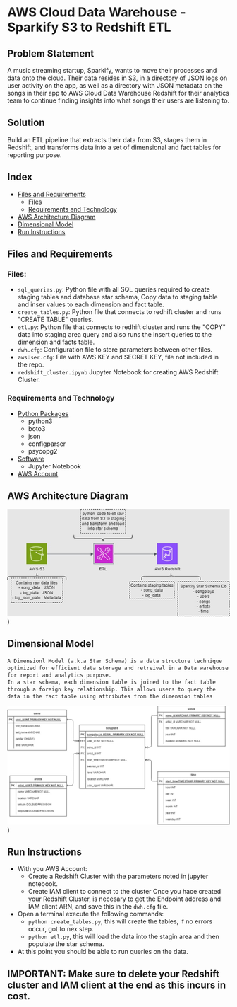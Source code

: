 # AWS Cloud Data Warehouse - Sparkify S3 to Redshift ETL

## Problem Statement
A music streaming startup, Sparkify, wants to move their processes and data onto the cloud. Their data resides in S3, in a directory of JSON logs on user activity on the app, as well as a directory with JSON metadata on the songs in their app to AWS Cloud Data Warehouse Redshift for their analytics team to continue finding insights into what songs their users are listening to.

## Solution
Build an ETL pipeline that extracts their data from S3, stages them in Redshift, and transforms data into a set of dimensional and fact tables for reporting purpose.

## Index
- [Files and Requirements](#files-and-requirements)
  * [Files](#files)
  * [Requirements and Technology](#requirements-and-technology)
- [AWS Architecture Diagram](#aws-architecture-diagram)
- [Dimensional Model](#dimensional-model)
- [Run Instructions](#run-instructions)

## Files and Requirements
### Files:
   - `sql_queries.py`: Python file with all SQL queries required to create staging tables and database star schema, Copy data to staging table and inser values to each dimension and fact table.
   - `create_tables.py`: Python file that connects to redhift cluster and runs "CREATE TABLE" queries.
   - `etl.py`: Python file that connects to redhift cluster and runs the "COPY" data into staging area query and also runs the insert queries to the dimension and facts table.
   - `dwh.cfg`: Configuration file to store parameters between other files.
   - `awsUser.cfg`: File with AWS KEY and SECRET KEY, file not included in the repo.
   - `redshift_cluster.ipynb` Jupyter Notebook for creating AWS Redshift Cluster.

### Requirements and Technology
- <u>Python Packages</u>
  * python3
  * boto3
  * json
  * configparser
  * psycopg2
- <u>Software</u>
  *  Jupyter Notebook
- <u>AWS Account</u>

## AWS Architecture Diagram
![AWS System Architecture digram](./static/aws-cdw-arch.jpg "AWS System Architecture"))

## Dimensional Model    
    A Dimensionl Model (a.k.a Star Schema) is a data structure technique optimized for efficient data storage and retreival in a Data warehouse for report and analytics purpose. 
    In a star schema, each dimension table is joined to the fact table through a foreign key relationship. This allows users to query the data in the fact table using attributes from the dimension tables
    
![Sparkify_datawarehouse digram](./static/project-1-data-model.jpg "Sparkify Datawarehouse diagram"))

## Run Instructions
- With you AWS Account:
  * Create a Redshift Cluster with the parameters noted in jupyter notebook.
  * Create IAM client to connect to the cluster Once you hace created your Redshift Cluster, is necesary to get the Endpoint address and IAM client ARN, and save
    this in the `dwh.cfg` file.
- Open a terminal execute the following commands:
  * `python create_tables.py`, this will create the tables, if no errors occur, got to nex step.
  * `python etl.py`, this will load the data into the stagin area and then populate the star schema.
- At this point you should be able to run queries on the data.

## IMPORTANT: Make sure to delete your Redshift cluster and IAM client at the end as this incurs in cost.






